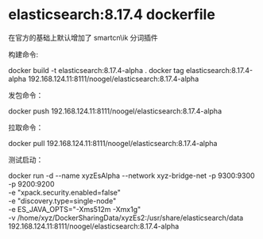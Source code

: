 # elasticsearch:8.17.4 dockerfile

在官方的基础上默认增加了 smartcn\ik 分词插件

构建命令:

docker build -t elasticsearch:8.17.4-alpha .
docker tag elasticsearch:8.17.4-alpha 192.168.124.11:8111/noogel/elasticsearch:8.17.4-alpha

发包命令：

docker push 192.168.124.11:8111/noogel/elasticsearch:8.17.4-alpha

拉取命令：

docker pull 192.168.124.11:8111/noogel/elasticsearch:8.17.4-alpha

测试启动：

docker run -d --name xyzEsAlpha --network xyz-bridge-net -p 9300:9300 -p 9200:9200 \
-e "xpack.security.enabled=false" \
-e "discovery.type=single-node" \
-e ES_JAVA_OPTS="-Xms512m -Xmx1g" \
-v /home/xyz/DockerSharingData/xyzEs2:/usr/share/elasticsearch/data \
192.168.124.11:8111/noogel/elasticsearch:8.17.4-alpha
